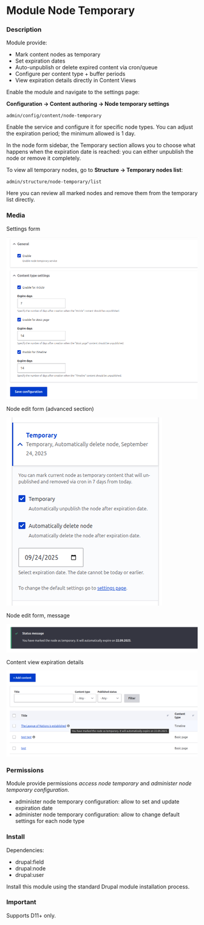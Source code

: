 # Module Node Temporary

### Description
Module provide:
- Mark content nodes as temporary
- Set expiration dates
- Auto-unpublish or delete expired content via cron/queue
- Configure per content type + buffer periods
- View expiration details directly in Content Views

Enable the module and navigate to the settings page:

**Configuration → Content authoring → Node temporary settings**

```
admin/config/content/node-temporary
```
Enable the service and configure it for specific node types. You can adjust the expiration period; the minimum allowed is 1 day.

In the node form sidebar, the Temporary section allows you to choose what happens when the expiration date is reached: you can either unpublish the node or remove it completely.

To view all temporary nodes, go to **Structure → Temporary nodes list**:

```
admin/structure/node-temporary/list
```
Here you can review all marked nodes and remove them from the temporary list directly.


### Media

Settings form

![Settings form](assets/settings_form.png)

Node edit form (advanced section)

![Node edit form](assets/node_edit_form.png)

Node edit form, message

![Node edit form](assets/message.png)

Content view expiration details

![Content view expiration details](assets/content_view_expiration_details.png)

### Permissions
Module provide permissions *access node temporary* and *administer node temporary configuration*.
- administer node temporary configuration: allow to set and update expiration date
- administer node temporary configuration: allow to change default settings for each node type

### Install
Dependencies:
- drupal:field
- drupal:node
- drupal:user

Install this module using the standard Drupal module installation process.

### Important

Supports D11+ only.
